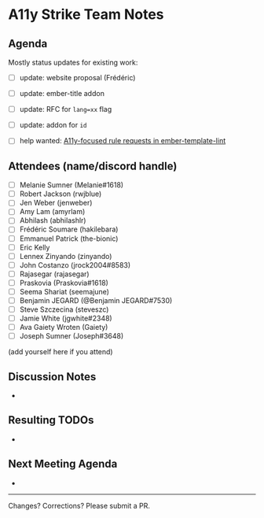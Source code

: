 # A11y Strike Team Notes

## Agenda

Mostly status updates for existing work:

- [ ] update: website proposal (Frédéric)
- [ ] update: ember-title addon
- [ ] update: RFC for `lang=xx` flag
- [ ] update: addon for `id`
- [ ] help wanted: [A11y-focused rule requests in ember-template-lint](https://github.com/ember-template-lint/ember-template-lint/issues/created_by/MelSumner)


## Attendees (name/discord handle)

- [ ] Melanie Sumner (Melanie#1618)
- [ ] Robert Jackson (rwjblue)
- [ ] Jen Weber	(jenweber)
- [ ] Amy Lam (amyrlam) 
- [ ] Abhilash (abhilashlr)
- [ ] Frédéric Soumare	(hakilebara)
- [ ] Emmanuel Patrick	(the-bionic)
- [ ] Eric Kelly
- [ ] Lennex Zinyando	(zinyando)
- [ ] John Costanzo	(jrock2004#8583)
- [ ] Rajasegar	(rajasegar)
- [ ] Praskovia	(Praskovia#1618)
- [ ] Seema Shariat	(seemajune)
- [ ] Benjamin JEGARD	(@Benjamin JEGARD#7530) 
- [ ] Steve Szczecina	(steveszc)
- [ ] Jamie White	(jgwhite#2348)
- [ ] Ava Gaiety Wroten (Gaiety) 
- [ ] Joseph Sumner	(Joseph#3648)

(add yourself here if you attend)

## Discussion Notes
- 



## Resulting TODOs
- 

## Next Meeting Agenda
-


------------------------------------------------
Changes? Corrections? Please submit a PR. 
